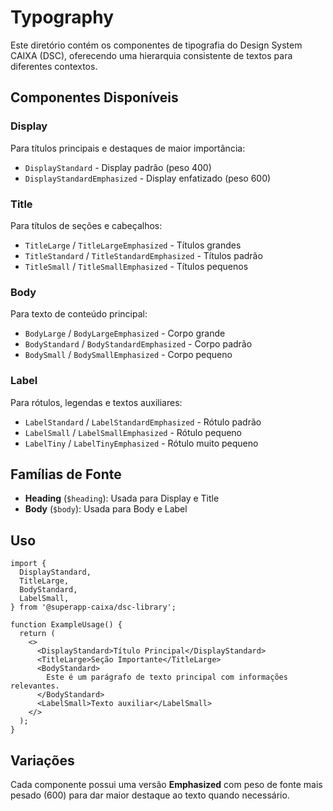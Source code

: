# Typography

Este diretório contém os componentes de tipografia do Design System CAIXA (DSC), oferecendo uma hierarquia consistente de textos para diferentes contextos.

## Componentes Disponíveis

### Display

Para títulos principais e destaques de maior importância:

- `DisplayStandard` - Display padrão (peso 400)
- `DisplayStandardEmphasized` - Display enfatizado (peso 600)

### Title

Para títulos de seções e cabeçalhos:

- `TitleLarge` / `TitleLargeEmphasized` - Títulos grandes
- `TitleStandard` / `TitleStandardEmphasized` - Títulos padrão
- `TitleSmall` / `TitleSmallEmphasized` - Títulos pequenos

### Body

Para texto de conteúdo principal:

- `BodyLarge` / `BodyLargeEmphasized` - Corpo grande
- `BodyStandard` / `BodyStandardEmphasized` - Corpo padrão
- `BodySmall` / `BodySmallEmphasized` - Corpo pequeno

### Label

Para rótulos, legendas e textos auxiliares:

- `LabelStandard` / `LabelStandardEmphasized` - Rótulo padrão
- `LabelSmall` / `LabelSmallEmphasized` - Rótulo pequeno
- `LabelTiny` / `LabelTinyEmphasized` - Rótulo muito pequeno

## Famílias de Fonte

- **Heading** (`$heading`): Usada para Display e Title
- **Body** (`$body`): Usada para Body e Label

## Uso

```tsx
import {
  DisplayStandard,
  TitleLarge,
  BodyStandard,
  LabelSmall,
} from '@superapp-caixa/dsc-library';

function ExampleUsage() {
  return (
    <>
      <DisplayStandard>Título Principal</DisplayStandard>
      <TitleLarge>Seção Importante</TitleLarge>
      <BodyStandard>
        Este é um parágrafo de texto principal com informações relevantes.
      </BodyStandard>
      <LabelSmall>Texto auxiliar</LabelSmall>
    </>
  );
}
```

## Variações

Cada componente possui uma versão **Emphasized** com peso de fonte mais pesado (600) para dar maior destaque ao texto quando necessário.
